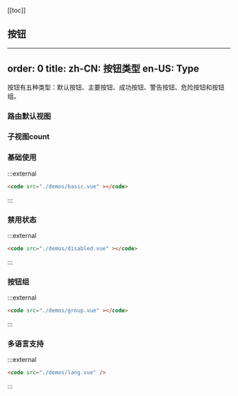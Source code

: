 [[toc]]
## 按钮

---
order: 0
title:
  zh-CN: 按钮类型
  en-US: Type
---


按钮有五种类型：默认按钮、主要按钮、成功按钮、警告按钮、危险按钮和按钮组。


### 路由默认视图

<router-view />

### 子视图count
<router-view name="count"/>


### 基础使用

:::external

```html
<code src="./demos/basic.vue" ></code>
```

:::

### 禁用状态

:::external

```html
<code src="./demos/disabled.vue" ></code>
```

:::


### 按钮组

:::external

```html
<code src="./demos/group.vue" ></code>
```

:::


### 多语言支持

:::external

```html
<code src="./demos/lang.vue" />

```
:::






